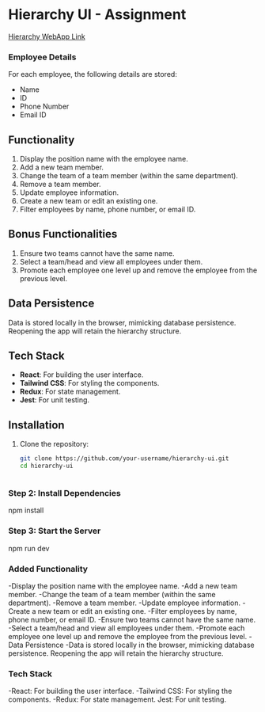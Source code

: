 
# Hierarchy UI - Assignment

[Hierarchy WebApp Link](https://hierarchyy.netlify.app/)




### Employee Details

For each employee, the following details are stored:
- Name
- ID
- Phone Number
- Email ID

## Functionality

1. Display the position name with the employee name.
2. Add a new team member.
3. Change the team of a team member (within the same department).
4. Remove a team member.
5. Update employee information.
6. Create a new team or edit an existing one.
7. Filter employees by name, phone number, or email ID.

## Bonus Functionalities

1. Ensure two teams cannot have the same name.
2. Select a team/head and view all employees under them.
3. Promote each employee one level up and remove the employee from the previous level.

## Data Persistence

Data is stored locally in the browser, mimicking database persistence. Reopening the app will retain the hierarchy structure.

## Tech Stack

- **React**: For building the user interface.
- **Tailwind CSS**: For styling the components.
- **Redux**: For state management.
- **Jest**: For unit testing.

## Installation

1. Clone the repository:
   ```bash
   git clone https://github.com/your-username/hierarchy-ui.git
   cd hierarchy-ui



### Step 2: Install Dependencies
npm install


### Step 3: Start the Server
npm run dev

### Added Functionality
-Display the position name with the employee name.
-Add a new team member.
-Change the team of a team member (within the same department).
-Remove a team member.
-Update employee information.
-Create a new team or edit an existing one.
-Filter employees by name, phone number, or email ID.
-Ensure two teams cannot have the same name.
-Select a team/head and view all employees under them.
-Promote each employee one level up and remove the employee from the previous level.
-Data Persistence
-Data is stored locally in the browser, mimicking database persistence. Reopening the app will retain the hierarchy structure.

### Tech Stack
-React: For building the user interface.
-Tailwind CSS: For styling the components.
-Redux: For state management.
Jest: For unit testing.




 
